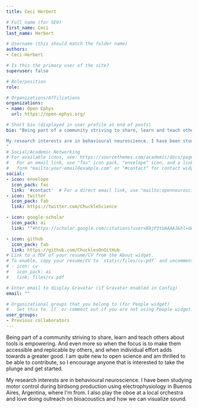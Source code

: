 ```yaml
---
title: Ceci Herbert

# Full name (for SEO)
first_name: Ceci
last_name: Herbert

# Username (this should match the folder name)
authors:
- Ceci-Herbert

# Is this the primary user of the site?
superuser: false

# Role/position
role: 

# Organizations/Affiliations
organizations:
- name: Open Ephys
  url: https://open-ephys.org/

# Short bio (displayed in user profile at end of posts)
bio: "Being part of a community striving to share, learn and teach others about tools is empowering. And even more so when the focus is to make them accessible and replicable by others, and when individual effort adds towards a greater good. I am quite new to open science and am thrilled to be able to contribute, so I encourage anyone that is interested to take the plunge and get started.

My research interests are in behavioural neuroscience. I have been studying motor control during birdsong production using electrophysiology in Buenos Aires, Argentina, where I'm from. I also play the oboe at a local orchestra and love doing outreach on bioacoustics and how we can visualize sound.
"
# Social/Academic Networking
# For available icons, see: https://sourcethemes.com/academic/docs/page-builder/#icons
#   For an email link, use "fas" icon pack, "envelope" icon, and a link in the
#   form "mailto:your-email@example.com" or "#contact" for contact widget.
social:
- icon: envelope
  icon_pack: fas
  link: '#contact'  # For a direct email link, use "mailto:openneuroscience@gmail.com".
- icon: twitter
  icon_pack: fab
  link: https://twitter.com/ChuckleScience

- icon: google-scholar
  icon_pack: ai
  link: ""#https://scholar.google.com/citations?user=K8jP3tUAAAAJ&hl=de

- icon: github
  icon_pack: fab
  link: https://github.com/ChucklesOnGitHub
# Link to a PDF of your resume/CV from the About widget.
# To enable, copy your resume/CV to `static/files/cv.pdf` and uncomment the lines below.
# - icon: cv
#   icon_pack: ai
#   link: files/cv.pdf

# Enter email to display Gravatar (if Gravatar enabled in Config)
email: ""

# Organizational groups that you belong to (for People widget)
#   Set this to `[]` or comment out if you are not using People widget.
user_groups:
- Previous collaborators
---
```



Being part of a community striving to share, learn and teach others about tools is empowering. And even more so when the focus is to make them accessible and replicable by others, and when individual effort adds towards a greater good. I am quite new to open science and am thrilled to be able to contribute, so I encourage anyone that is interested to take the plunge and get started.

My research interests are in behavioural neuroscience. I have been studying motor control during birdsong production using electrophysiology in Buenos Aires, Argentina, where I'm from. I also play the oboe at a local orchestra and love doing outreach on bioacoustics and how we can visualize sound.
